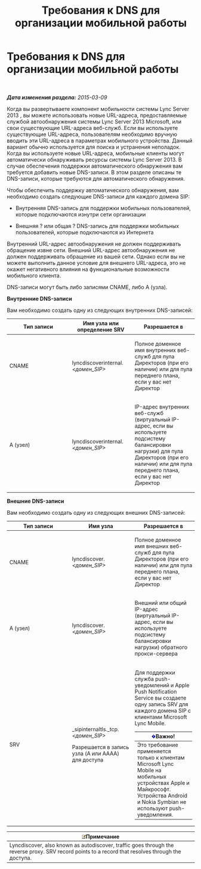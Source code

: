 ﻿---
title: Требования к DNS для организации мобильной работы
TOCTitle: Требования к DNS для организации мобильной работы
ms:assetid: df6962bc-2a16-440e-a333-022ebd14f957
ms:mtpsurl: https://technet.microsoft.com/ru-ru/library/Hh690040(v=OCS.15)
ms:contentKeyID: 49311402
ms.date: 05/19/2016
mtps_version: v=OCS.15
ms.translationtype: HT
---

# Требования к DNS для организации мобильной работы

 

_**Дата изменения раздела:** 2015-03-09_

Когда вы развертываете компонент мобильности системы Lync Server 2013 , вы можете использовать новые URL-адреса, предоставляемые службой автообнаружения системы Lync Server 2013 Microsoft, или свои существующие URL-адреса веб-служб. Если вы используете существующие URL-адреса, пользователям необходимо вручную вводить эти URL-адреса в параметрах мобильного устройства. Данный вариант обычно используется для поиска и устранения неполадок. Когда вы используете новые URL-адреса, мобильные клиенты могут автоматически обнаруживать ресурсы системы Lync Server 2013. В случае обеспечения поддержки автоматического обнаружения вам требуется добавить новые DNS-записи. В этом разделе описаны те DNS-записи, которые требуются для автоматического обнаружения.

Чтобы обеспечить поддержку автоматического обнаружения, вам необходимо создать следующие DNS-записи для каждого домена SIP:

  - Внутренняя DNS-запись для поддержки мобильных пользователей, которые подключаются изнутри сети организации

  - Внешняя ? или общая ? DNS-запись для поддержки мобильных пользователей, которые подключаются из Интернета

Внутренний URL-адрес автообнаружения не должен поддерживать обращение извне сети. Внешний URL-адрес автообнаружения не должен поддерживать обращение из вашей сети. Однако если вы не можете выполнить данное условие для внешнего URL-адреса, это не окажет негативного влияния на функциональные возможности мобильного клиента.

DNS-записи могут быть либо записями CNAME, либо A (узла).

**Внутренние DNS-записи**

Вам необходимо создать одну из следующих внутренних DNS-записей:


<table>
<colgroup>
<col style="width: 33%" />
<col style="width: 33%" />
<col style="width: 33%" />
</colgroup>
<thead>
<tr class="header">
<th>Тип записи</th>
<th>Имя узла или определение SRV</th>
<th>Разрешается в</th>
</tr>
</thead>
<tbody>
<tr class="odd">
<td><p>CNAME</p></td>
<td><p>lyncdiscoverinternal.<em>&lt;домен_SIP&gt;</em></p></td>
<td><p>Полное доменное имя внутренних веб-служб для пула Директоров (при его наличии) или для пула переднего плана, если у вас нет Директор</p></td>
</tr>
<tr class="even">
<td><p>A (узел)</p></td>
<td><p>lyncdiscoverinternal.<em>&lt;домен_SIP&gt;</em></p></td>
<td><p>IP-адрес внутренних веб-служб (виртуальный IP-адрес, если вы используете подсистему балансировки нагрузки) для пула Директоров (при его наличии) или для пула переднего плана, если у вас нет Директор</p></td>
</tr>
</tbody>
</table>


**Внешние DNS-записи**

Вам необходимо создать одну из следующих внешних DNS-записей:


<table>
<colgroup>
<col style="width: 33%" />
<col style="width: 33%" />
<col style="width: 33%" />
</colgroup>
<thead>
<tr class="header">
<th>Тип записи</th>
<th>Имя узла</th>
<th>Разрешается в</th>
</tr>
</thead>
<tbody>
<tr class="odd">
<td><p>CNAME</p></td>
<td><p>lyncdiscover. <em>&lt;домен_SIP&gt;</em></p></td>
<td><p>Полное доменное имя внешних веб-служб для пула Директоров (при его наличии) или для пула переднего плана, если у вас нет Директор</p></td>
</tr>
<tr class="even">
<td><p>A (узел)</p></td>
<td><p>lyncdiscover. <em>&lt;домен_SIP&gt;</em></p></td>
<td><p>Внешний или общий IP-адрес (виртуальный IP-адрес, если вы используете подсистему балансировки нагрузки) обратного прокси-сервера</p></td>
</tr>
<tr class="odd">
<td><p>SRV</p></td>
<td><p>_sipinternaltls._tcp. <em>&lt;домен_SIP&gt;</em></p>
<p>Разрешается в запись узла (A или AAAA) для доступа</p></td>
<td><p>Для поддержки служба push-уведомлений и Apple Push Notification Service вы создаете одну запись SRV для каждого домена SIP с клиентами Microsoft Lync Mobile.</p>
<div class="alert">
<table>
<thead>
<tr class="header">
<th><img src="images/JJ618369.important(OCS.15).gif" title="important" alt="important" />Важно!</th>
</tr>
</thead>
<tbody>
<tr class="odd">
<td>Это требование применяется только к клиентам Microsoft Lync Mobile на мобильных устройствах Apple и Майкрософт. Устройства Android и Nokia Symbian не используют push-уведомления.</td>
</tr>
</tbody>
</table>

</div></td>
</tr>
</tbody>
</table>


<table>
<thead>
<tr class="header">
<th><img src="images/Gg398412.note(OCS.15).gif" title="note" alt="note" />Примечание</th>
</tr>
</thead>
<tbody>
<tr class="odd">
<td>Lyncdiscover, also known as autodiscover, traffic goes through the reverse proxy. SRV record points to a record that resolves through the доступа.</td>
</tr>
</tbody>
</table>

